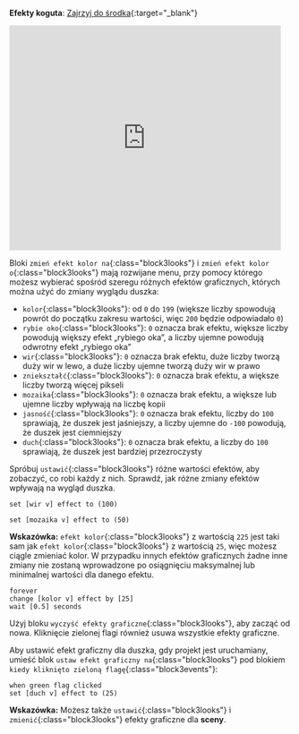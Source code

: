 **Efekty koguta**: [Zajrzyj do środka](https://scratch.mit.edu/projects/435730522/editor){:target="_blank"}

<div class="scratch-preview">
  <iframe allowtransparency="true" width="485" height="402" src="https://scratch.mit.edu/projects/embed/435730522/?autostart=false" frameborder="0"></iframe>
</div>

Bloki `zmień efekt kolor na`{:class="block3looks"} i `zmień efekt kolor o`{:class="block3looks"} mają rozwijane menu, przy pomocy którego możesz wybierać spośród szeregu różnych efektów graficznych, których można użyć do zmiany wyglądu duszka:

+ `kolor`{:class="block3looks"}: od `0` do `199` (większe liczby spowodują powrót do początku zakresu wartości, więc `200` będzie odpowiadało `0`)
+ `rybie oko`{:class="block3looks"}: `0` oznacza brak efektu, większe liczby powodują większy efekt „rybiego oka”, a liczby ujemne powodują odwrotny efekt „rybiego oka”
+ `wir`{:class="block3looks"}: `0` oznacza brak efektu, duże liczby tworzą duży wir w lewo, a duże liczby ujemne tworzą duży wir w prawo
+ `zniekształć`{:class="block3looks"}: `0` oznacza brak efektu, a większe liczby tworzą więcej pikseli
+ `mozaika`{:class="block3looks"}: `0` oznacza brak efektu, a większe lub ujemne liczby wpływają na liczbę kopii
+ `jasność`{:class="block3looks"}: `0` oznacza brak efektu, liczby do `100` sprawiają, że duszek jest jaśniejszy, a liczby ujemne do `-100` powodują, że duszek jest ciemniejszy
+ `duch`{:class="block3looks"}: `0` oznacza brak efektu, a liczby do `100` sprawiają, że duszek jest bardziej przezroczysty

Spróbuj `ustawić`{:class="block3looks"} różne wartości efektów, aby zobaczyć, co robi każdy z nich. Sprawdź, jak różne zmiany efektów wpływają na wygląd duszka.

```blocks3
set [wir v] effect to (100)

set [mozaika v] effect to (50)
```

**Wskazówka:** `efekt kolor`{:class="block3looks"} z wartością `225` jest taki sam jak `efekt kolor`{:class="block3looks"} z wartością `25`, więc możesz ciągle zmieniać kolor. W przypadku innych efektów graficznych żadne inne zmiany nie zostaną wprowadzone po osiągnięciu maksymalnej lub minimalnej wartości dla danego efektu.

```blocks3
forever
change [kolor v] effect by [25]
wait [0.5] seconds
```

Użyj bloku `wyczyść efekty graficzne`{:class="block3looks"}, aby zacząć od nowa. Kliknięcie zielonej flagi również usuwa wszystkie efekty graficzne.

Aby ustawić efekt graficzny dla duszka, gdy projekt jest uruchamiany, umieść blok `ustaw efekt graficzny na`{:class="block3looks"} pod blokiem `kiedy kliknięto zieloną flagę`{:class="block3events"}:

```blocks3
when green flag clicked
set [duch v] effect to (25)
```

**Wskazówka:** Możesz także `ustawić`{:class="block3looks"} i `zmienić`{:class="block3looks"} efekty graficzne dla **sceny**.
